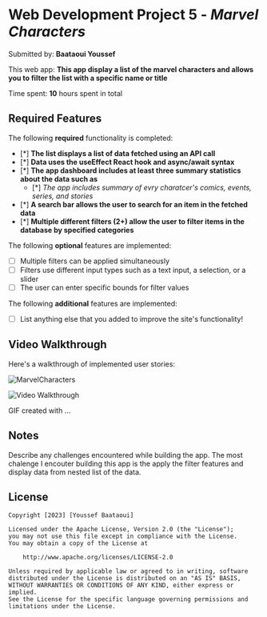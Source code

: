 # Web Development Project 5 - *Marvel Characters*

Submitted by: **Baataoui Youssef**

This web app: **This app display a list of the marvel characters and  allows you to filter the list with a specific name or title**

Time spent: **10** hours spent in total

## Required Features

The following **required** functionality is completed:

- [*] **The list displays a list of data fetched using an API call**
- [*] **Data uses the useEffect React hook and async/await syntax**
- [*] **The app dashboard includes at least three summary statistics about the data such as**
  - [*] *The app includes summary of evry charatcer's comics, events, series, and stories*
- [*] **A search bar allows the user to search for an item in the fetched data**
- [*] **Multiple different filters (2+) allow the user to filter items in the database by specified categories**

The following **optional** features are implemented:

- [ ] Multiple filters can be applied simultaneously
- [ ] Filters use different input types such as a text input, a selection, or a slider
- [ ] The user can enter specific bounds for filter values

The following **additional** features are implemented:

* [ ] List anything else that you added to improve the site's functionality!

## Video Walkthrough

Here's a walkthrough of implemented user stories:

![MarvelCharacters](https://user-images.githubusercontent.com/80371588/228089141-c3b4eff9-b1c5-4b60-83a9-c565c99fe2e7.gif)


<img src='https://imgur.com/TbjCcQ5' title='Video Walkthrough' width='' alt='Video Walkthrough' />

<!-- Replace this with whatever GIF tool you used! -->
GIF created with ...  
<!-- Recommended tools:
[Kap](https://getkap.co/) for macOS
[ScreenToGif](https://www.screentogif.com/) for Windows
[peek](https://github.com/phw/peek) for Linux. -->

## Notes

Describe any challenges encountered while building the app.
The most chalenge I encouter building this app is the apply the filter features and display data from nested list of the data. 

## License

    Copyright [2023] [Youssef Baataoui]

    Licensed under the Apache License, Version 2.0 (the "License");
    you may not use this file except in compliance with the License.
    You may obtain a copy of the License at

        http://www.apache.org/licenses/LICENSE-2.0

    Unless required by applicable law or agreed to in writing, software
    distributed under the License is distributed on an "AS IS" BASIS,
    WITHOUT WARRANTIES OR CONDITIONS OF ANY KIND, either express or implied.
    See the License for the specific language governing permissions and
    limitations under the License.
